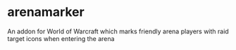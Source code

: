 # arenamarker
An addon for World of Warcraft which marks friendly arena players with raid target icons when entering the arena
